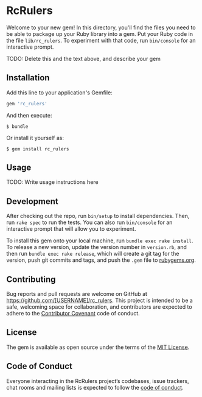# RcRulers

Welcome to your new gem! In this directory, you'll find the files you need to be able to package up your Ruby library into a gem. Put your Ruby code in the file `lib/rc_rulers`. To experiment with that code, run `bin/console` for an interactive prompt.

TODO: Delete this and the text above, and describe your gem

## Installation

Add this line to your application's Gemfile:

```ruby
gem 'rc_rulers'
```

And then execute:

    $ bundle

Or install it yourself as:

    $ gem install rc_rulers

## Usage

TODO: Write usage instructions here

## Development

After checking out the repo, run `bin/setup` to install dependencies. Then, run `rake spec` to run the tests. You can also run `bin/console` for an interactive prompt that will allow you to experiment.

To install this gem onto your local machine, run `bundle exec rake install`. To release a new version, update the version number in `version.rb`, and then run `bundle exec rake release`, which will create a git tag for the version, push git commits and tags, and push the `.gem` file to [rubygems.org](https://rubygems.org).

## Contributing

Bug reports and pull requests are welcome on GitHub at https://github.com/[USERNAME]/rc_rulers. This project is intended to be a safe, welcoming space for collaboration, and contributors are expected to adhere to the [Contributor Covenant](http://contributor-covenant.org) code of conduct.

## License

The gem is available as open source under the terms of the [MIT License](https://opensource.org/licenses/MIT).

## Code of Conduct

Everyone interacting in the RcRulers project’s codebases, issue trackers, chat rooms and mailing lists is expected to follow the [code of conduct](https://github.com/[USERNAME]/rc_rulers/blob/master/CODE_OF_CONDUCT.md).
